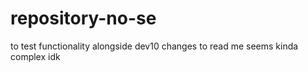 # repository-no-se
to test functionality alongside dev10
changes to read me
seems kinda complex
idk
